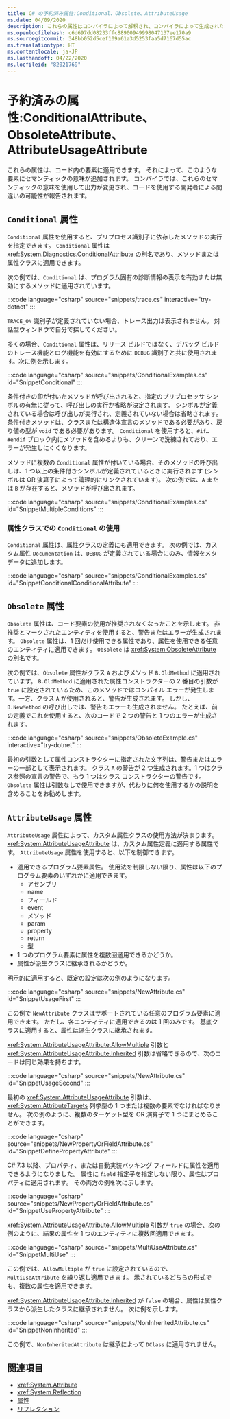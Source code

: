 ```yaml
---
title: C# の予約済み属性:Conditional、Obsolete、AttributeUsage
ms.date: 04/09/2020
description: これらの属性はコンパイラによって解釈され、コンパイラによって生成されたコードに影響を与えます
ms.openlocfilehash: c6d697dd08233ffc88900949998047137ee170a9
ms.sourcegitcommit: 348bb052d5cef109a61a3d5253faa5d7167d55ac
ms.translationtype: HT
ms.contentlocale: ja-JP
ms.lasthandoff: 04/22/2020
ms.locfileid: "82021769"
---
```

# <a name="reserved-attributes-conditionalattribute-obsoleteattribute-attributeusageattribute"></a>予約済みの属性:ConditionalAttribute、ObsoleteAttribute、AttributeUsageAttribute

これらの属性は、コード内の要素に適用できます。 それによって、このような要素にセマンティックの意味が追加されます。 コンパイラでは、これらのセマンティックの意味を使用して出力が変更され、コードを使用する開発者による間違いの可能性が報告されます。

## <a name="conditional-attribute"></a>`Conditional` 属性

`Conditional` 属性を使用すると、プリプロセス識別子に依存したメソッドの実行を指定できます。 `Conditional` 属性は <xref:System.Diagnostics.ConditionalAttribute> の別名であり、メソッドまたは属性クラスに適用できます。

次の例では、`Conditional` は、プログラム固有の診断情報の表示を有効または無効にするメソッドに適用されています。

:::code language="csharp" source="snippets/trace.cs" interactive="try-dotnet" :::

`TRACE_ON` 識別子が定義されていない場合、トレース出力は表示されません。 対話型ウィンドウで自分で探してください。

多くの場合、`Conditional` 属性は、リリース ビルドではなく、デバッグ ビルドのトレース機能とログ機能を有効にするために `DEBUG` 識別子と共に使用されます。次に例を示します。

:::code language="csharp" source="snippets/ConditionalExamples.cs" id="SnippetConditional" :::

条件付きの印が付いたメソッドが呼び出されると、指定のプリプロセッサ シンボルの有無に従って、呼び出しの実行か省略が決定されます。 シンボルが定義されている場合は呼び出しが実行され、定義されていない場合は省略されます。 条件付きメソッドは、クラスまたは構造体宣言のメソッドである必要があり、戻り値の型が `void` である必要があります。 `Conditional` を使用すると、`#if…#endif` ブロック内にメソッドを含めるよりも、クリーンで洗練されており、エラーが発生しにくくなります。

メソッドに複数の `Conditional` 属性が付いている場合、そのメソッドの呼び出しは、1 つ以上の条件付きシンボルが定義されているときに実行されます (シンボルは OR 演算子によって論理的にリンクされています)。 次の例では、`A` または `B` が存在すると、メソッドが呼び出されます。

:::code language="csharp" source="snippets/ConditionalExamples.cs" id="SnippetMultipleConditions" :::

### <a name="using-conditional-with-attribute-classes"></a>属性クラスでの `Conditional` の使用

`Conditional` 属性は、属性クラスの定義にも適用できます。 次の例では、カスタム属性 `Documentation` は、`DEBUG` が定義されている場合にのみ、情報をメタデータに追加します。

:::code language="csharp" source="snippets/ConditionalExamples.cs" id="SnippetConditionalConditionalAttribute" :::

## <a name="obsolete-attribute"></a>`Obsolete` 属性

`Obsolete` 属性は、コード要素の使用が推奨されなくなったことを示します。 非推奨とマークされたエンティティを使用すると、警告またはエラーが生成されます。 `Obsolete` 属性は、1 回だけ使用できる属性であり、属性を使用できる任意のエンティティに適用できます。 `Obsolete` は <xref:System.ObsoleteAttribute> の別名です。

次の例では、`Obsolete` 属性がクラス `A` およびメソッド `B.OldMethod` に適用されています。 `B.OldMethod` に適用された属性コンストラクターの 2 番目の引数が `true` に設定されているため、このメソッドではコンパイル エラーが発生します。一方、クラス `A` が使用されると、警告が生成されます。 しかし、`B.NewMethod` の呼び出しでは、警告もエラーも生成されません。 たとえば、前の定義でこれを使用すると、次のコードで 2 つの警告と 1 つのエラーが生成されます。

:::code language="csharp" source="snippets/ObsoleteExample.cs" interactive="try-dotnet" :::

最初の引数として属性コンストラクターに指定された文字列は、警告またはエラーの一部として表示されます。 クラス `A` の警告が 2 つ生成されます。1 つはクラス参照の宣言の警告で、もう 1 つはクラス コンストラクターの警告です。 `Obsolete` 属性は引数なしで使用できますが、代わりに何を使用するかの説明を含めることをお勧めします。

## <a name="attributeusage-attribute"></a>`AttributeUsage` 属性

`AttributeUsage` 属性によって、カスタム属性クラスの使用方法が決まります。 <xref:System.AttributeUsageAttribute> は、カスタム属性定義に適用する属性です。 `AttributeUsage` 属性を使用すると、以下を制御できます。

- 適用できるプログラム要素属性。 使用法を制限しない限り、属性は以下のプログラム要素のいずれかに適用できます。
  - アセンブリ
  - name
  - フィールド
  - event
  - メソッド
  - param
  - property
  - return
  - 型
- 1 つのプログラム要素に属性を複数回適用できるかどうか。
- 属性が派生クラスに継承されるかどうか。

明示的に適用すると、既定の設定は次の例のようになります。

:::code language="csharp" source="snippets/NewAttribute.cs" id="SnippetUsageFirst" :::

この例で `NewAttribute` クラスはサポートされている任意のプログラム要素に適用できます。 ただし、各エンティティに適用できるのは 1 回のみです。 基底クラスに適用すると、属性は派生クラスに継承されます。

<xref:System.AttributeUsageAttribute.AllowMultiple> 引数と <xref:System.AttributeUsageAttribute.Inherited> 引数は省略できるので、次のコードは同じ効果を持ちます。

:::code language="csharp" source="snippets/NewAttribute.cs" id="SnippetUsageSecond" :::

最初の <xref:System.AttributeUsageAttribute> 引数は、<xref:System.AttributeTargets> 列挙型の 1 つまたは複数の要素でなければなりません。 次の例のように、複数のターゲット型を OR 演算子で 1 つにまとめることができます。

:::code language="csharp" source="snippets/NewPropertyOrFieldAttribute.cs" id="SnippetDefinePropertyAttribute" :::

C# 7.3 以降、プロパティ、または自動実装バッキング フィールドに属性を適用できるようになりました。 属性に `field` 指定子を指定しない限り、属性はプロパティに適用されます。 その両方の例を次に示します。

:::code language="csharp" source="snippets/NewPropertyOrFieldAttribute.cs" id="SnippetUsePropertyAttribute" :::

<xref:System.AttributeUsageAttribute.AllowMultiple> 引数が `true` の場合、次の例のように、結果の属性を 1 つのエンティティに複数回適用できます。

:::code language="csharp" source="snippets/MultiUseAttribute.cs" id="SnippetMultiUse" :::

この例では、`AllowMultiple` が `true` に設定されているので、`MultiUseAttribute` を繰り返し適用できます。 示されているどちらの形式でも、複数の属性を適用できます。

<xref:System.AttributeUsageAttribute.Inherited> が `false` の場合、属性は属性クラスから派生したクラスに継承されません。 次に例を示します。

:::code language="csharp" source="snippets/NonInheritedAttribute.cs" id="SnippetNonInherited" :::

この例で、`NonInheritedAttribute` は継承によって `DClass` に適用されません。

## <a name="see-also"></a>関連項目

- <xref:System.Attribute>
- <xref:System.Reflection>
- [属性](../../../standard/attributes/index.md)
- [リフレクション](../../programming-guide/concepts/reflection.md)
